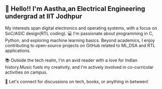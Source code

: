 ## 👋 Hello!! I'm Aastha,an Electrical Engineering undergrad at IIT Jodhpur

 My interests span digital electronics and operating systems, with a focus on SoC/ASIC design(RTL coding).
 💻 I'm passionate about programming in C, Python, and exploring machine learning basics. Beyond academics, I enjoy contributing to open-source projects on GitHub related to ML,DSA and RTL applications.

📚 Outside the tech realm, I'm an avid reader with a love for Indian history.Music fuels my creativity, and I'm actively involved in co-curricular activities on campus.

🚀 Let's connect for discussions on tech, books, or anything in between!
